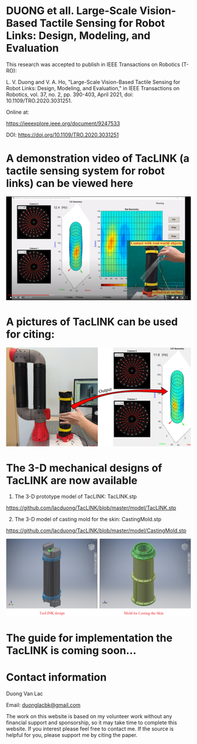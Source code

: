 # DUONG et all. Large-Scale Vision-Based Tactile Sensing for Robot Links: Design, Modeling, and Evaluation
This research was accepted to publish in IEEE Transactions on Robotics (T-RO):
<!--- - February 23, 2020: Submission --->
<!--- - May 6, 2020: Conditionally accepted as Regular [CR] (with 8 reviewers) --->
<!--- - August 30, 2020: Accepted as Regular [AR] --->

L. V.  Duong and V. A. Ho, "Large-Scale Vision-Based Tactile Sensing for Robot Links: Design, Modeling, and Evaluation," in IEEE Transactions on Robotics, vol. 37, no. 2, pp. 390-403, April 2021, doi: 10.1109/TRO.2020.3031251.

Online at:

https://ieeexplore.ieee.org/document/9247533

DOI: https://doi.org/10.1109/TRO.2020.3031251

# A demonstration video of TacLINK (a tactile sensing system for robot links) can be viewed here

[![Check video http://bit.ly/TacLINK !](https://github.com/lacduong/TacLINK/blob/master/TacLINK.PNG)](https://youtu.be/1zHOD3cJVys)

# A pictures of TacLINK can be used for citing:
<p align="center">
<img src="https://github.com/lacduong/TacLINK/blob/master/TacLINK%20illustration.png" width="900"> 
</p>


# The 3-D mechanical designs of TacLINK are now available 
1) The 3-D prototype model of TacLINK: TacLINK.stp 

https://github.com/lacduong/TacLINK/blob/master/model/TacLINK.stp

2) The 3-D model of casting mold for the skin: CastingMold.stp 

https://github.com/lacduong/TacLINK/blob/master/model/CastingMold.stp

<p align="center">
<img width="900" src="https://github.com/lacduong/TacLINK/blob/master/Source/model/3D%20design.png" > 
</p>


# The guide for implementation the TacLINK is coming soon...

# Contact information

Duong Van Lac

Email: duonglacbk@gmail.com

The work on this website is based on my volunteer work without any financial support and sponsorship, so it may take time to complete this website. If you interest please feel free to contact me. If the source is helpful for you, please support me by citing the paper.


